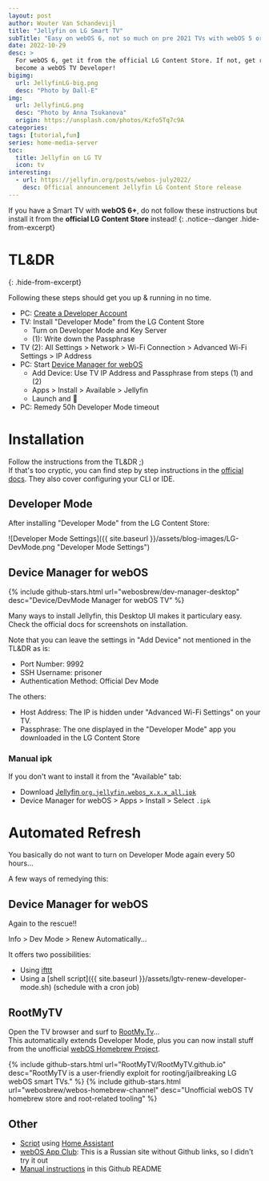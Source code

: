 ```yaml
---
layout: post
author: Wouter Van Schandevijl
title: "Jellyfin on LG Smart TV"
subTitle: "Easy on webOS 6, not so much on pre 2021 TVs with webOS 5 or less."
date: 2022-10-29
desc: >
  For webOS 6, get it from the official LG Content Store. If not, get ready to
  become a webOS TV Developer!
bigimg:
  url: JellyfinLG-big.png
  desc: "Photo by Dall-E"
img:
  url: JellyfinLG.png
  desc: "Photo by Anna Tsukanova"
  origin: https://unsplash.com/photos/Kzfo5Tq7c9A
categories: 
tags: [tutorial,fun]
series: home-media-server
toc:
  title: Jellyfin on LG TV
  icon: tv
interesting:
  - url: https://jellyfin.org/posts/webos-july2022/
    desc: Official announcement Jellyfin LG Content Store release
---
```


If you have a Smart TV with **webOS 6+**, do not follow these instructions
but install it from the **official LG Content Store** instead!
{: .notice--danger .hide-from-excerpt}

# TL&amp;DR
{: .hide-from-excerpt}

Following these steps should get you up & running in no time.

- PC: [Create a Developer Account](https://us.lgaccount.com/login/sign_in)
- TV: Install "Developer Mode" from the LG Content Store
    - Turn on Developer Mode and Key Server
    - (1): Write down the Passphrase
- TV (2): All Settings > Network > Wi-Fi Connection > Advanced Wi-Fi Settings > IP Address
- PC: Start [Device Manager for webOS](https://github.com/webosbrew/dev-manager-desktop/releases/latest)
    - Add Device: Use TV IP Address and Passphrase from steps (1) and (2)
    - Apps > Install > Available > Jellyfin
    - Launch and 🎉
- PC: Remedy 50h Developer Mode timeout

<!--more-->

# Installation

Follow the instructions from the TL&DR ;)  
If that's too cryptic, you can find step by step instructions
in the [official docs](https://webostv.developer.lge.com/develop/getting-started/developer-mode-app).
They also cover configuring your CLI or IDE.



## Developer Mode

After installing "Developer Mode" from the LG Content Store:

![Developer Mode Settings]({{ site.baseurl }}/assets/blog-images/LG-DevMode.png "Developer Mode Settings")



## Device Manager for webOS

{% include github-stars.html url="webosbrew/dev-manager-desktop" desc="Device/DevMode Manager for webOS TV" %}

Many ways to install Jellyfin, this Desktop UI makes it particulary easy. Check the official docs for screenshots on installation.

Note that you can leave the settings in "Add Device" not mentioned in the TL&DR as is:  
- Port Number: 9992
- SSH Username: prisoner
- Authentication Method: Official Dev Mode

The others:  
- Host Address: The IP is hidden under "Advanced Wi-Fi Settings" on your TV.
- Passphrase: The one displayed in the "Developer Mode" app you downloaded in the LG Content Store


### Manual ipk

If you don't want to install it from the "Available" tab:

- Download [Jellyfin `org.jellyfin.webos_x.x.x_all.ipk`](https://github.com/jellyfin/jellyfin-webos/releases/latest)
- Device Manager for webOS > Apps > Install > Select `.ipk`


# Automated Refresh

You basically do not want to turn on Developer Mode again every 50 hours...

A few ways of remedying this:


## Device Manager for webOS

Again to the rescue!!

Info > Dev Mode > Renew Automatically...

It offers two possibilities:  
- Using [ifttt](https://ifttt.com/)
- Using a [shell script]({{ site.baseurl }}/assets/lgtv-renew-developer-mode.sh) (schedule with a cron job)


## RootMyTV

Open the TV browser and surf to [RootMy.Tv](https://rootmy.tv/)...  
This automatically extends Developer Mode, plus you can now install stuff from the unofficial [webOS Homebrew Project](https://www.webosbrew.org).

{% include github-stars.html url="RootMyTV/RootMyTV.github.io" desc="RootMyTV is a user-friendly exploit for rooting/jailbreaking LG webOS smart TVs." %}
{% include github-stars.html url="webosbrew/webos-homebrew-channel" desc="Unofficial webOS TV homebrew store and root-related tooling" %}



## Other

- [Script](https://gist.github.com/Raicuparta/f9cd299918e7280cc5c90c947b95de0f) using [Home Assistant](https://www.home-assistant.io/)
- [webOS App Club](https://webosapp.club/timer/): This is a Russian site without Github links, so I didn't try it out
- [Manual instructions](https://github.com/SR-Lut3t1um/Webos-renew-dev/) in this Github README
